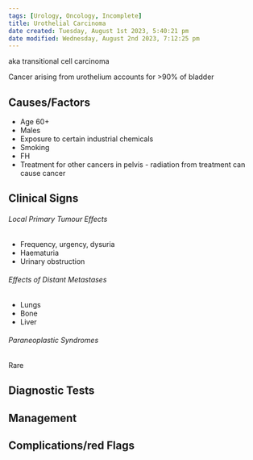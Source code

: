 ```yaml
---
tags: [Urology, Oncology, Incomplete]
title: Urothelial Carcinoma
date created: Tuesday, August 1st 2023, 5:40:21 pm
date modified: Wednesday, August 2nd 2023, 7:12:25 pm
---
```


aka transitional cell carcinoma

Cancer arising from urothelium accounts for >90% of bladder

## Causes/Factors

- Age 60+
- Males
- Exposure to certain industrial chemicals
- Smoking
- FH
- Treatment for other cancers in pelvis - radiation from treatment can cause cancer

## Clinical Signs

###### Local Primary Tumour Effects

- Frequency, urgency, dysuria
- Haematuria
- Urinary obstruction

###### Effects of Distant Metastases

- Lungs
- Bone
- Liver

###### Paraneoplastic Syndromes

Rare

## Diagnostic Tests

## Management

## Complications/red Flags
